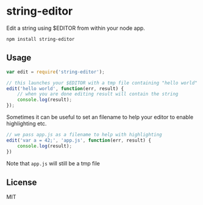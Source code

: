 # string-editor

Edit a string using $EDITOR from within your node app.

	npm install string-editor

## Usage

``` js
var edit = require('string-editor');

// this launches your $EDITOR with a tmp file containing "hello world"
edit('hello world', function(err, result) {
	// when you are done editing result will contain the string
	console.log(result);
});
```

Sometimes it can be useful to set an filename to help your editor to enable highlighting etc.

``` js
// we pass app.js as a filename to help with highlighting
edit('var a = 42;', 'app.js', function(err, result) {
	console.log(result);
})
```

Note that `app.js` will still be a tmp file

## License

MIT